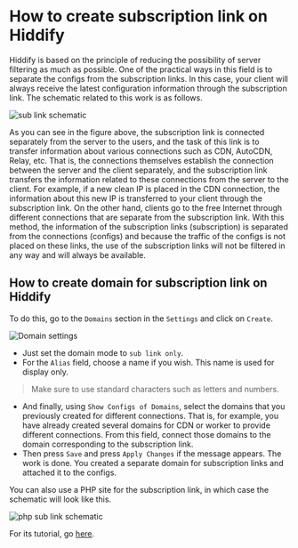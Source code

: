 <div dir="ltr" markdown="1">

# How to create subscription link on Hiddify
Hiddify is based on the principle of reducing the possibility of server filtering as much as possible. One of the practical ways in this field is to separate the configs from the subscription links. In this case, your client will always receive the latest configuration information through the subscription link. The schematic related to this work is as follows.

![sub link schematic](https://github.com/hiddify/hiddify-config/assets/125398461/9046fa04-81dd-4c98-8e65-30e7b5402d66)



As you can see in the figure above, the subscription link is connected separately from the server to the users, and the task of this link is to transfer information about various connections such as CDN, AutoCDN, Relay, etc. That is, the connections themselves establish the connection between the server and the client separately, and the subscription link transfers the information related to these connections from the server to the client. For example, if a new clean IP is placed in the CDN connection, the information about this new IP is transferred to your client through the subscription link. On the other hand, clients go to the free Internet through different connections that are separate from the subscription link. With this method, the information of the subscription links (subscription) is separated from the connections (configs) and because the traffic of the configs is not placed on these links, the use of the subscription links will not be filtered in any way and will always be available.

## How to create domain for subscription link on Hiddify
To do this, go to the `Domains` section in the `Settings` and click on `Create`.

![Domain settings](https://github.com/hiddify/hiddify-config/assets/125398461/b0749490-6e4e-43aa-b9b4-ab721cceb6b8)

- Just set the domain mode to `sub link only`.
- For the `Alias` field, choose a name if you wish. This name is used for display only.

> Make sure to use standard characters such as letters and numbers.

- And finally, using `Show Configs of Domains`, select the domains that you previously created for different connections. That is, for example, you have already created several domains for CDN or worker to provide different connections. From this field, connect those domains to the domain corresponding to the subscription link.
- Then press `Save` and press `Apply Changes` if the message appears. The work is done. You created a separate domain for subscription links and attached it to the configs.

You can also use a PHP site for the subscription link, in which case the schematic will look like this.

![php sub link schematic](https://github.com/hiddify/hiddify-config/assets/125398461/0eb1634e-f6b9-4f67-86ae-9bc8d239a7b4)


For its tutorial, go [here](https://github-com.translate.goog/hiddify/hiddify-config/discussions/689?_x_tr_sl=fa&_x_tr_tl=en&_x_tr_hl=en&_x_tr_pto=wapp).

